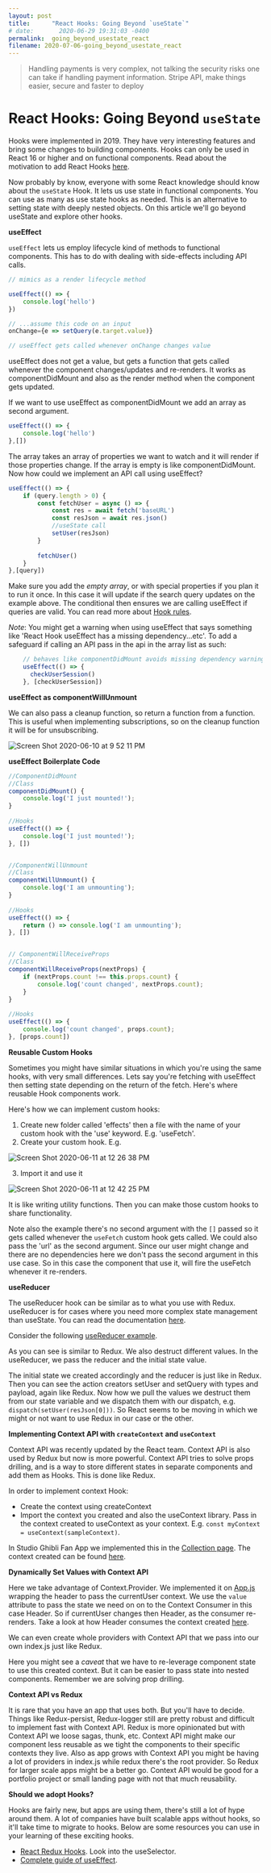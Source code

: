 ```yaml
---
layout: post
title:      "React Hooks: Going Beyond `useState`"
# date:       2020-06-29 19:31:03 -0400
permalink:  going_beyond_usestate_react
filename: 2020-07-06-going_beyond_usestate_react
---
```


> Handling payments is very complex, not talking the security risks one can take if handling payment information. Stripe API, make things easier, secure and faster to deploy

# React Hooks: Going Beyond `useState`

Hooks were implemented in 2019. They have very interesting features and bring some changes to building components. Hooks can only be used in React 16 or higher and on functional components. Read about the motivation to add React Hooks [here](https://reactjs.org/docs/hooks-intro.html#motivation).

Now probably by know, everyone with some React knowledge should know about the `useState` Hook. It lets us use state in functional components. You can use as many as use state hooks as needed. This is an alternative to setting state with deeply nested objects. On this article we'll go beyond useState and explore other hooks.

**useEffect**

`useEffect` lets us employ lifecycle kind of methods to functional components. This has to do with dealing with side-effects including API calls. 

```js
// mimics as a render lifecycle method

useEffect(() => {
    console.log('hello')
})

// ...assume this code on an input
onChange={e => setQuery(e.target.value)}

// useEffect gets called whenever onChange changes value

```

useEffect does not get a value, but gets a function that gets called whenever the component changes/updates and re-renders. It works as componentDidMount and also as the render method when the component gets updated.

If we want to use useEffect as componentDidMount we add an array as second argument.

```js
useEffect(() => {
    console.log('hello')
},[])

```

The array takes an array of properties we want to watch and it will render if those properties change. If the array is empty is like componentDidMount. Now how could we implement an API call using useEffect?

```js
useEffect(() => {
    if (query.length > 0) {
        const fetchUser = async () => {
            const res = await fetch('baseURL')
            const resJson = await res.json()
            //useState call
            setUser(resJson)
        }
    
        fetchUser()
    }
},[query])

```

Make sure you add the *empty array*, or with special properties if you plan it to run it once. In this case it will update if the search query updates on the example above. The conditional then ensures we are calling useEffect if queries are valid. You can read more about [Hook rules](https://reactjs.org/docs/hooks-rules.html).

*Note*: You might get a warning when using useEffect that says something like 'React Hook useEffect has a missing dependency...etc'. To add a safeguard if calling an API pass in the api in the array list as such:

```js
    // behaves like componentDidMount avoids missing dependency warning
    useEffect(() => {
      checkUserSession()
    }, [checkUserSession])

```

**useEffect as componentWillUnmount**

We can also pass a cleanup function, so return a function from a function. This is useful when implementing subscriptions, so on the cleanup function it will be for unsubscribing.

![Screen Shot 2020-06-10 at 9 52 11 PM](https://user-images.githubusercontent.com/15071636/84339775-cb0e1b00-ab64-11ea-8100-21328333460d.png)

**useEffect Boilerplate Code**


```js
//ComponentDidMount
//Class
componentDidMount() {
    console.log('I just mounted!');
}
 
//Hooks
useEffect(() => {
    console.log('I just mounted!');
}, [])


//ComponentWillUnmount
//Class
componentWillUnmount() {
    console.log('I am unmounting');
}
 
//Hooks
useEffect(() => {
    return () => console.log('I am unmounting');
}, [])


// ComponentWillReceiveProps
//Class
componentWillReceiveProps(nextProps) {
    if (nextProps.count !== this.props.count) {
        console.log('count changed', nextProps.count);
    }
}
 
//Hooks
useEffect(() => {
    console.log('count changed', props.count);
}, [props.count])

```

**Reusable Custom Hooks**

Sometimes you might have similar situations in which you're using the same hooks, with very small differences.  Lets say you're fetching with useEffect then setting state depending on the return of the fetch. Here's where reusable Hook components work. 

Here's how we can implement custom hooks:

1. Create new folder called 'effects' then a file with the name of your custom hook with the 'use' keyword. E.g. 'useFetch'.
2. Create your custom hook. E.g.

![Screen Shot 2020-06-11 at 12 26 38 PM](https://user-images.githubusercontent.com/15071636/84421224-db63db80-abe0-11ea-9fe5-fe6addc1779f.png)

3. Import it and use it
   
![Screen Shot 2020-06-11 at 12 42 25 PM](https://user-images.githubusercontent.com/15071636/84421372-16fea580-abe1-11ea-9bb1-9cbc68fb35b7.png)

It is like writing utility functions. Then you can make those custom hooks to share functionality. 

Note also the example there's no second argument with the `[]` passed so it gets called whenever the `useFetch` custom hook gets called. We could also pass the 'url' as the second argument. Since our user might change and there are no dependencies here we don't pass the second argument in this use case. So in this case the component that use it, will fire the useFetch whenever it re-renders. 

**useReducer**

The useReducer hook can be similar as to what you use with Redux. useReducer is for cases where you need more complex state management than useState. You can read the documentation [here](https://reactjs.org/docs/hooks-reference.html#usereducer). 

Consider the following [useReducer example](https://gist.github.com/fbohz/6440ad94a264336fe6c2b00c2ce2131f).

<script src="https://gist.github.com/fbohz/6440ad94a264336fe6c2b00c2ce2131f.js"></script>

As you can see is similar to Redux. We also destruct different values. In the useReducer, we pass the reducer and the initial state value.

The initial state we created accordingly and the reducer is just like in Redux. Then you can see the action creators setUser and setQuery with types and payload, again like Redux. Now how we pull the values we destruct them from our state variable and we dispatch them with our dispatch, e.g. `dispatch(setUser(resJson[0]))`. So React seems to be moving in which we might or not want to use Redux in our case or the other. 

**Implementing Context API with `createContext` and `useContext`**

Context API was recently updated by the React team. Context API is also used by Redux but now is more powerful. Context API tries to solve props drilling, and is a way to store different states in separate components and add them as Hooks. This is done like Redux.

In order to implement context Hook:

- Create the context using createContext
- Import the context you created and also the useContext library. Pass in the context created to useContext as your context. E.g. `const myContext = useContext(sampleContext)`.

In Studio Ghibli Fan App we implemented this in the [Collection page](https://github.com/fbohz/studio-ghibli-fan-app-demo/blob/1.4.0.5_ContextAPI/src/pages/collection/Collection.js). The context created can be found [here](https://github.com/fbohz/studio-ghibli-fan-app-demo/tree/1.4.0.5_ContextAPI/src/contexts/collections).

**Dynamically Set Values with Context API**

Here we take advantage of Context.Provider. We implemented it on [App.js](https://github.com/fbohz/studio-ghibli-fan-app-demo/blob/1.4.0.5_ContextAPI/src/App.js) wrapping the header to pass the currentUser context. We use the `value` attribute to pass the state we need on on to the Context Consumer in this case Header. So if currentUser changes then Header, as the consumer re-renders. Take a look at how Header consumes the context created [here](https://github.com/fbohz/studio-ghibli-fan-app-demo/blob/1.4.0.5_ContextAPI/src/components/Header.js).

We can even create whole providers with Context API that we pass into our own index.js just like Redux.

Here you might see a *caveat* that we have to re-leverage component state to use this created context. But it can be easier to pass state into nested components. Remember we are solving prop drilling.

**Context API vs Redux**

It is rare that you have an app that uses both. But you'll have to decide. Things like Redux-persist, Redux-logger still are pretty robust and difficult to implement fast with Context API. Redux is more opinionated but with Context API we loose sagas, thunk, etc. Context API might make our component less reusable as we tight the components to their specific contexts they live. Also as app grows with Context API you might be having a lot of providers in index.js while redux there's the root provider. So Redux for larger scale apps might be a better go. Context API would be good for a portfolio project or small landing page with not that much reusability. 

**Should we adopt Hooks?**

Hooks are fairly new, but apps are using them, there's still a lot of hype around them. A lot of companies have built scalable apps without hooks, so it'll take time to migrate to hooks. Below are some resources you can use in your learning of these exciting hooks.

- [React Redux Hooks](https://react-redux.js.org/next/api/hooks). Look into the useSelector.
- [Complete guide of useEffect](https://overreacted.io/a-complete-guide-to-useeffect/).